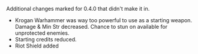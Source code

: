 Additional changes marked for 0.4.0 that didn't make it in.

* Krogan Warhammer was way too powerful to use as a starting weapon. Damage & Min Str decreased. Chance to stun on available for unprotected enemies.
* Starting credits reduced.
* Riot Shield added